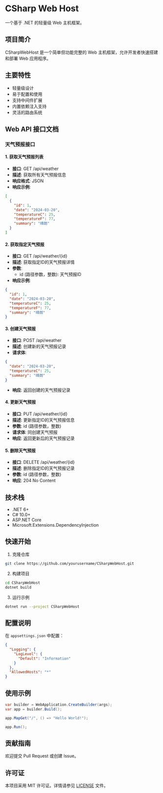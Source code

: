 # CSharp Web Host

一个基于 .NET 的轻量级 Web 主机框架。

## 项目简介

CSharpWebHost 是一个简单但功能完整的 Web 主机框架，允许开发者快速搭建和部署 Web 应用程序。

## 主要特性

- 轻量级设计
- 易于配置和使用
- 支持中间件扩展
- 内置依赖注入支持
- 灵活的路由系统

## Web API 接口文档

### 天气预报接口

#### 1. 获取天气预报列表
- **接口**: GET /api/weather
- **描述**: 获取所有天气预报信息
- **响应格式**: JSON
- **响应示例**:
```json
[
  {
    "id": 1,
    "date": "2024-03-20",
    "temperatureC": 25,
    "temperatureF": 77,
    "summary": "晴朗"
  }
]
```

#### 2. 获取指定天气预报
- **接口**: GET /api/weather/{id}
- **描述**: 获取指定ID的天气预报详情
- **参数**: 
  - id (路径参数，整数): 天气预报ID
- **响应示例**:
```json
{
  "id": 1,
  "date": "2024-03-20",
  "temperatureC": 25,
  "temperatureF": 77,
  "summary": "晴朗"
}
```

#### 3. 创建天气预报
- **接口**: POST /api/weather
- **描述**: 创建新的天气预报记录
- **请求体**:
```json
{
  "date": "2024-03-20",
  "temperatureC": 25,
  "summary": "晴朗"
}
```
- **响应**: 返回创建的天气预报记录

#### 4. 更新天气预报
- **接口**: PUT /api/weather/{id}
- **描述**: 更新指定ID的天气预报信息
- **参数**: id (路径参数，整数)
- **请求体**: 同创建天气预报
- **响应**: 返回更新后的天气预报记录

#### 5. 删除天气预报
- **接口**: DELETE /api/weather/{id}
- **描述**: 删除指定ID的天气预报记录
- **参数**: id (路径参数，整数)
- **响应**: 204 No Content

## 技术栈

- .NET 6+
- C# 10.0+
- ASP.NET Core
- Microsoft.Extensions.DependencyInjection

## 快速开始

1. 克隆仓库
```bash
git clone https://github.com/yourusername/CSharpWebHost.git
```

2. 构建项目
```bash
cd CSharpWebHost
dotnet build
```

3. 运行示例
```bash
dotnet run --project CSharpWebHost
```

## 配置说明

在 `appsettings.json` 中配置：

```json
{
  "Logging": {
    "LogLevel": {
      "Default": "Information"
    }
  },
  "AllowedHosts": "*"
}
```

## 使用示例

```csharp
var builder = WebApplication.CreateBuilder(args);
var app = builder.Build();

app.MapGet("/", () => "Hello World!");

app.Run();
```

## 贡献指南

欢迎提交 Pull Request 或创建 Issue。

## 许可证

本项目采用 MIT 许可证。详情请参见 [LICENSE](LICENSE) 文件。
